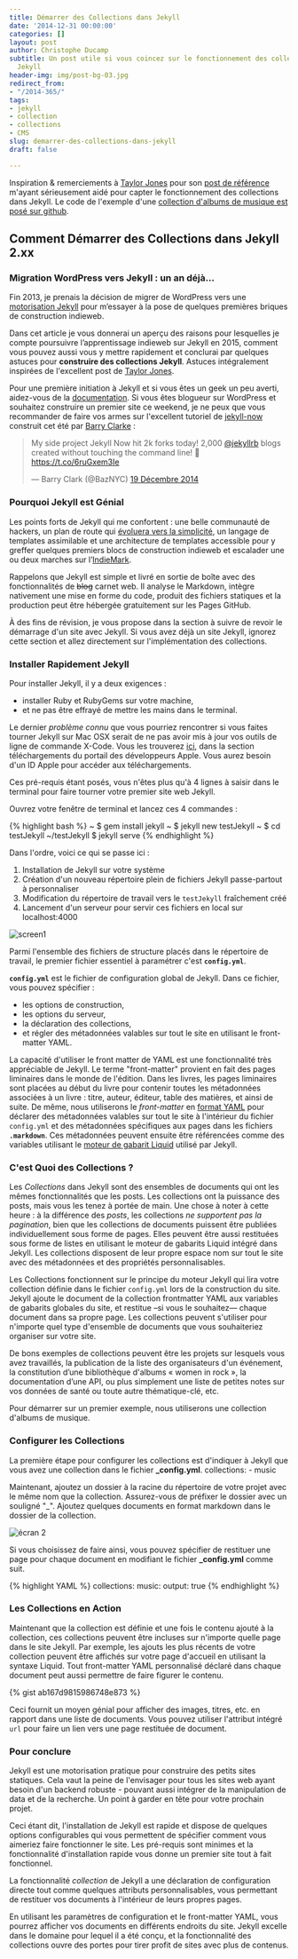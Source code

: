 ```yaml
---
title: Démarrer des Collections dans Jekyll
date: '2014-12-31 00:00:00'
categories: []
layout: post
author: Christophe Ducamp
subtitle: Un post utile si vous coincez sur le fonctionnement des collections dans
  Jekyll
header-img: img/post-bg-03.jpg
redirect_from:
- "/2014-365/"
tags:
- jekyll
- collection
- collections
- CMS
slug: demarrer-des-collections-dans-jekyll
draft: false

---
```

Inspiration & remerciements à <span class='h-card microcard'>[Taylor Jones][2]</span> pour son [post de référence][1] m'ayant sérieusement aidé pour capter le fonctionnement des collections dans Jekyll. Le code de l'exemple d'une [collection d'albums de musique est posé sur github](https://github.com/ChristopheDucamp/testJekyll).

## Comment Démarrer des Collections dans Jekyll 2.xx

### Migration WordPress vers Jekyll : un an déjà…

Fin 2013, je prenais la décision de migrer de WordPress vers une [motorisation Jekyll](/2013/12/03/premier-pas-sur-jekyll/) pour m’essayer à la pose de quelques premières briques de construction indieweb. 

Dans cet article je vous donnerai un aperçu des raisons pour lesquelles je compte poursuivre l’apprentissage indieweb sur Jekyll en 2015, comment vous pouvez aussi vous y mettre rapidement et conclurai par quelques astuces pour **construire des collections Jekyll**. Astuces intégralement inspirées de l'excellent post de [Taylor Jones](http://www.sitepoint.com/getting-started-jekyll-collections/). 

Pour une première initiation à Jekyll et si vous êtes un geek un peu averti, aidez-vous de la [documentation](http://jekyllrb.com/docs/home/). Si vous êtes blogueur sur WordPress et souhaitez construire un premier site ce weekend, je ne peux que vous recommander de faire vos armes sur l'excellent tutoriel de [jekyll-now](http://www.jekyllnow.com/) construit cet été par [Barry Clarke](https://twitter.com/BazNYC/) :

<blockquote class="twitter-tweet" lang="fr"><p>My side project Jekyll Now hit 2k forks today! 2,000 <a href="https://twitter.com/jekyllrb">@jekyllrb</a> blogs created without touching the command line! 🎊 <a href="https://t.co/6ruGxem3Ie">https://t.co/6ruGxem3Ie</a></p>&mdash; Barry Clark (@BazNYC) <a href="https://twitter.com/BazNYC/status/545741860803977216">19 Décembre 2014</a></blockquote>
<script async src="//platform.twitter.com/widgets.js" charset="utf-8"></script>

### Pourquoi Jekyll est Génial

Les points forts de Jekyll qui me confortent : une belle communauté de hackers, un plan de route qui [évoluera vers la simplicité](https://byparker.com/blog/2014/jekyll-3-the-road-ahead/), un langage de templates assimilable et une architecture de templates accessible pour y greffer quelques premiers blocs de construction indieweb et escalader une ou deux marches sur l’[IndieMark](https://indiewebcamp.com/IndieMark).

Rappelons que Jekyll est simple et livré en sortie de boîte avec des fonctionnalités de <s>blog</s> carnet web. Il analyse le Markdown, intègre nativement une mise en forme du code, produit des fichiers statiques et la production peut être hébergée gratuitement sur les Pages GitHub.

À des fins de révision, je vous propose dans la section à suivre de revoir le démarrage d'un site avec Jekyll. Si vous avez déjà un site Jekyll, ignorez cette section et allez directement sur l'implémentation des collections.

### Installer Rapidement Jekyll

Pour installer Jekyll, il y a deux exigences : 
- installer Ruby et RubyGems sur votre machine, 
- et ne pas être effrayé de mettre les mains dans le terminal.

Le dernier _problème connu_ que vous pourriez rencontrer si vous faites tourner Jekyll sur Mac OSX serait de ne pas avoir mis à jour vos outils de ligne de commande X-Code. Vous les trouverez [ici][4], dans la section téléchargements du portail des développeurs Apple. Vous aurez besoin d'un ID Apple pour accéder aux téléchargements.

Ces pré-requis étant posés, vous n'êtes plus qu'à 4 lignes à saisir dans le terminal pour faire tourner votre premier site web Jekyll. 

Ouvrez votre fenêtre de terminal et lancez ces 4 commandes : 

{% highlight bash %}
~ $ gem install jekyll
~ $ jekyll new testJekyll
~ $ cd testJekyll
~/testJekyll $ jekyll serve
{% endhighlight %}

Dans l'ordre, voici ce qui se passe ici : 

1. Installation de Jekyll sur votre système
2. Création d'un nouveau répertoire plein de fichiers Jekyll passe-partout à personnaliser  
3. Modification du répertoire de travail vers le `testJekyll` fraîchement créé
4. Lancement d'un serveur pour servir ces fichiers en local sur localhost:4000 

![screen1][image-1]

Parmi l'ensemble des fichiers de structure placés dans le répertoire de travail, le premier fichier essentiel à paramétrer c'est **`config.yml`**.  

**`config.yml`** est le fichier de configuration global de Jekyll. Dans ce fichier, vous pouvez spécifier : 
- les options de construction,
- les options du serveur,
- la déclaration des collections,
- et régler des métadonnées valables sur tout le site en utilisant le front-matter YAML.

La capacité d'utiliser le front matter de YAML est une fonctionnalité très appréciable de Jekyll. Le terme "front-matter" provient en fait des pages liminaires dans le monde de l'édition. Dans les livres, les pages liminaires sont placées au début du livre pour contenir toutes les métadonnées associées à un livre : titre, auteur, éditeur, table des matières, et ainsi de suite. De même, nous utiliserons le _front-matter_ en [format YAML][5] pour déclarer des métadonnées valables sur tout le site à l'intérieur du fichier `config.yml` et des métadonnées spécifiques aux pages dans les fichiers **`.markdown`**. Ces métadonnées peuvent ensuite être référencées comme des variables utilisant le [moteur de gabarit Liquid][6] utilisé par Jekyll.

### C'est Quoi des Collections ?

Les _Collections_ dans Jekyll sont des ensembles de documents qui ont les mêmes fonctionnalités que les posts. Les collections ont la puissance des posts, mais vous les tenez à portée de main. Une chose à noter à cette heure : à la différence des _posts_, les collections _ne supportent pas la pagination_, bien que les collections de documents puissent être publiées individuellement sous forme de pages. Elles peuvent être aussi restituées sous forme de listes en utilisant le moteur de gabarits Liquid intégré dans Jekyll. Les collections disposent de leur propre espace nom sur tout le site avec des métadonnées et des propriétés personnalisables.

Les Collections fonctionnent sur le principe du moteur Jekyll qui lira votre collection définie dans le fichier `config.yml` lors de la construction du site. Jekyll ajoute le document de la collection frontmatter YAML aux variables de gabarits globales du site, et restitue –si vous le souhaitez— chaque document dans sa propre page. Les collections peuvent s'utiliser pour n'importe quel type d'ensemble de documents que vous souhaiteriez organiser sur votre site. 

De bons exemples de collections peuvent être les projets sur lesquels vous avez travaillés, la publication de la liste des  organisateurs d'un événement, la constitution d’une bibliothèque d'albums « women in rock », la documentation d’une API, ou plus simplement une liste de petites notes sur vos données de santé ou toute autre thématique-clé, etc. 

Pour démarrer sur un premier exemple, nous utiliserons une collection d'albums de musique.

### Configurer les Collections

La première étape pour configurer les collections est d'indiquer à Jekyll que vous avez une collection dans le fichier  **\_config.yml**.
    collections:
      - music

Maintenant, ajoutez un dossier à la racine du répertoire de votre projet avec le même nom que la collection. Assurez-vous de préfixer le dossier avec un souligné "\_". Ajoutez quelques documents en format markdown dans le dossier de la collection.

![écran 2][image-2]

Si vous choisissez de faire ainsi, vous pouvez spécifier de restituer une page pour chaque document en modifiant le fichier **\_config.yml** comme suit.

{% highlight YAML %}
    collections:
      music:
        output: true
{% endhighlight %}

### Les Collections en Action

Maintenant que la collection est définie et une fois le contenu  ajouté à la collection, ces collections peuvent être incluses sur n'importe quelle page dans le site Jekyll. Par exemple, les ajouts les plus récents de votre collection peuvent être affichés sur votre page d'accueil en utilisant la syntaxe Liquid. Tout front-matter YAML personnalisé déclaré dans chaque document peut aussi permettre de faire figurer le contenu.

{% gist ab167d9815986748e873 %}

Ceci fournit un moyen génial pour afficher des images, titres, etc. en rapport dans une liste de documents. Vous pouvez utiliser l'attribut intégré `url` pour faire un lien vers une page restituée de document.

### Pour conclure

Jekyll est une motorisation pratique pour construire des petits sites statiques. Cela vaut la peine de l'envisager pour tous les sites web ayant besoin d'un backend robuste - pouvant aussi intégrer de la manipulation de data et de la recherche. Un point à garder en tête pour votre prochain projet. 

Ceci étant dit, l'installation de Jekyll est rapide et dispose de quelques options configurables qui vous permettent de spécifier comment vous aimeriez faire fonctionner le site. Les pré-requis sont minimes et la fonctionnalité d'installation rapide vous donne un premier site tout à fait fonctionnel.

La fonctionnalité *collection* de Jekyll a une déclaration de configuration directe tout comme quelques attributs personnalisables, vous permettant de restituer vos documents à l'intérieur de leurs  propres pages. 

En utilisant les paramètres de configuration et le front-matter YAML, vous pourrez afficher vos documents en différents endroits du site. Jekyll excelle dans le domaine pour lequel il a été conçu, et la fonctionnalité des collections ouvre des portes pour tirer profit de sites avec plus de contenus.



[1]:    http://www.sitepoint.com/getting-started-jekyll-collections/
[2]:    http://www.sitepoint.com/author/tjones/
[3]:    http://jekyllrb.com/docs/home/
[4]:    https://developer.apple.com/downloads/
[5]:    http://yaml.org/
[6]:    https://github.com/Shopify/liquid/wiki
[7]:    http://yaml.org/
[8]:    https://github.com/Shopify/liquid/wiki
[9]:    http://www.sitepoint.com/author/tjones/
[10]:   http://www.sitepoint.com/author/tjones/
[11]:   http://tay1orjones.com
[12]:   http://proathleteinc.com/
[13]:   http://www.justbats.com
[14]:   http://www.justballgloves.com

[image-1]:  http://dab1nmslvvntp.cloudfront.net/wp-content/uploads/2014/10/1412690726screen1-1024x646.png
[image-2]:  http://dab1nmslvvntp.cloudfront.net/wp-content/uploads/2014/10/1412690756screen2-1024x646.png
[image-3]:  http://0.gravatar.com/avatar/6c19e171287cbf34213a178a11004051?s=96&d=http%3A%2F%2F0.gravatar.com%2Favatar%2Fad516503a11cd5ca435acc9bb6523536%3Fs%3D96&r=G